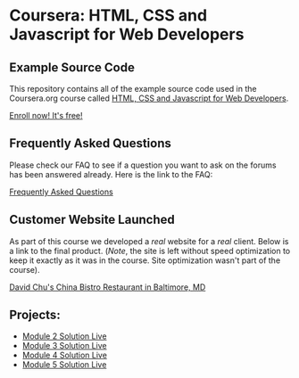 # Coursera: HTML, CSS and Javascript for Web Developers
## Example Source Code
This repository contains all of the example source code used in the Coursera.org course called
[HTML, CSS and Javascript for Web Developers](https://www.coursera.org/learn/html-css-javascript-for-web-developers).

[Enroll now! It's free!](https://www.coursera.org/learn/html-css-javascript-for-web-developers)


## Frequently Asked Questions
Please check our FAQ to see if a question you want to ask on the forums has been answered already. Here is the link to the FAQ:

[Frequently Asked Questions](FAQ.md)

## Customer Website Launched
As part of this course we developed a *real* website for a *real* client. Below is a link to the final product. (*Note*, the site is left without speed optimization to keep it exactly as it was in the course. Site optimization wasn't part of the course).

[David Chu's China Bistro Restaurant in Baltimore, MD](http://www.davidchuschinabistro.com/)

## Projects:

- [Module 2 Solution Live](https://jlollis.github.io/fullstack-course4/assignments/assignment2/module2-solution/index.html)
- [Module 3 Solution Live](https://jlollis.github.io/fullstack-course4/assignments/assignment3/module3-solution/index.html)
- [Module 4 Solution Live](https://jlollis.github.io/fullstack-course4/assignments/assignment4/module4-solution/index.html)
- [Module 5 Solution Live](https://jlollis.github.io/fullstack-course4/assignments/assignment5/module5-solution/index.html)
